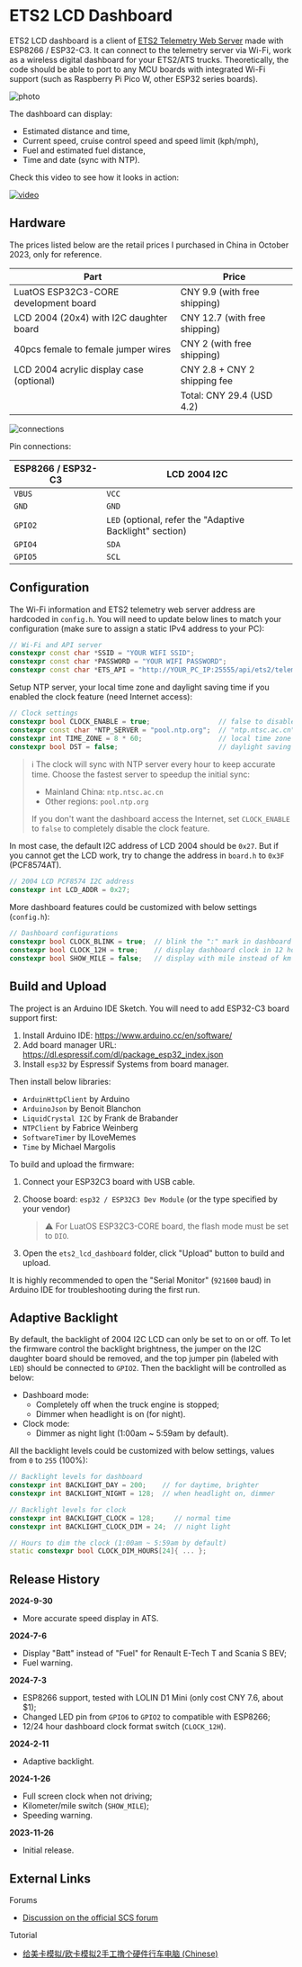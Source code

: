 # ETS2 LCD Dashboard

ETS2 LCD dashboard is a client of [ETS2 Telemetry Web Server](https://github.com/Funbit/ets2-telemetry-server) made with ESP8266 / ESP32-C3. It can connect to the telemetry server via Wi-Fi, work as a wireless digital dashboard for your ETS2/ATS trucks. Theoretically, the code should be able to port to any MCU boards with integrated Wi-Fi support (such as Raspberry Pi Pico W, other ESP32 series boards).

![photo](media/dashboard.jpg)

The dashboard can display:

- Estimated distance and time,
- Current speed, cruise control speed and speed limit (kph/mph),
- Fuel and estimated fuel distance,
- Time and date (sync with NTP).

Check this video to see how it looks in action:

[![video](https://img.youtube.com/vi/SX45oxnS2IU/0.jpg)](https://www.youtube.com/watch?v=SX45oxnS2IU)

## Hardware

The prices listed below are the retail prices I purchased in China in October 2023, only for reference.

| Part                                     | Price                         |
| ---------------------------------------- | ----------------------------- |
| LuatOS ESP32C3-CORE development board    | CNY 9.9 (with free shipping)  |
| LCD 2004 (20x4) with I2C daughter board  | CNY 12.7 (with free shipping) |
| 40pcs female to female jumper wires      | CNY 2 (with free shipping)    |
| LCD 2004 acrylic display case (optional) | CNY 2.8 + CNY 2 shipping fee  |
|                                          | Total: CNY 29.4 (USD 4.2)     |

![connections](media/ets2_lcd_dashboard.png)

Pin connections:

| ESP8266 / ESP32-C3 | LCD 2004 I2C                                             |
| ------------------ | -------------------------------------------------------- |
| `VBUS`             | `VCC`                                                    |
| `GND`              | `GND`                                                    |
| `GPIO2`            | `LED` (optional, refer the "Adaptive Backlight" section) |
| `GPIO4`            | `SDA`                                                    |
| `GPIO5`            | `SCL`                                                    |

## Configuration

The Wi-Fi information and ETS2 telemetry web server address are hardcoded in `config.h`. You will need to update below lines to match your configuration (make sure to assign a static IPv4 address to your PC):

```cpp
// Wi-Fi and API server
constexpr const char *SSID = "YOUR WIFI SSID";
constexpr const char *PASSWORD = "YOUR WIFI PASSWORD";
constexpr const char *ETS_API = "http://YOUR_PC_IP:25555/api/ets2/telemetry";
```

Setup NTP server, your local time zone and daylight saving time if you enabled the clock feature (need Internet access):

```cpp
// Clock settings
constexpr bool CLOCK_ENABLE = true;                 // false to disable the clock feature
constexpr const char *NTP_SERVER = "pool.ntp.org";  // "ntp.ntsc.ac.cn" for mainland China
constexpr int TIME_ZONE = 8 * 60;                   // local time zone in minutes
constexpr bool DST = false;                         // daylight saving time
```

> ℹ The clock will sync with NTP server every hour to keep accurate time. Choose the fastest server to speedup the initial sync:
>
> - Mainland China: `ntp.ntsc.ac.cn`
> - Other regions: `pool.ntp.org`
>
> If you don't want the dashboard access the Internet, set `CLOCK_ENABLE` to `false` to completely disable the clock feature.

In most case, the default I2C address of LCD 2004 should be `0x27`. But if you cannot get the LCD work, try to change the address in `board.h` to `0x3F` (PCF8574AT).

```cpp
// 2004 LCD PCF8574 I2C address
constexpr int LCD_ADDR = 0x27;
```

More dashboard features could be customized with below settings (`config.h`):

```cpp
// Dashboard configurations
constexpr bool CLOCK_BLINK = true;  // blink the ":" mark in dashboard clock
constexpr bool CLOCK_12H = true;    // display dashboard clock in 12 hour
constexpr bool SHOW_MILE = false;   // display with mile instead of km
```

## Build and Upload

The project is an Arduino IDE Sketch. You will need to add ESP32-C3 board support first:

1. Install Arduino IDE: https://www.arduino.cc/en/software/
2. Add board manager URL: https://dl.espressif.com/dl/package_esp32_index.json
3. Install `esp32` by Espressif Systems from board manager.

Then install below libraries:

- `ArduinHttpClient` by Arduino
- `ArduinoJson` by Benoit Blanchon
- `LiquidCrystal I2C` by Frank de Brabander
- `NTPClient` by Fabrice Weinberg
- `SoftwareTimer` by ILoveMemes
- `Time` by Michael Margolis

To build and upload the firmware:

 1. Connect your ESP32C3 board with USB cable.

 2. Choose board: `esp32 / ESP32C3 Dev Module` (or the type specified by your vendor)

    > ⚠ For LuatOS ESP32C3-CORE board, the flash mode must be set to `DIO`.

 3. Open the `ets2_lcd_dashboard` folder, click "Upload" button to build and upload.

It is highly recommended to open the "Serial Monitor" (`921600` baud) in Arduino IDE for troubleshooting during the first run.

## Adaptive Backlight

By default, the backlight of 2004 I2C LCD can only be set to on or off. To let the firmware control the backlight brightness, the jumper on the I2C daughter board should be removed, and the top jumper pin (labeled with `LED`) should be connected to `GPIO2`. Then the backlight will be controlled as below:

- Dashboard mode:
  - Completely off when the truck engine is stopped;
  - Dimmer when headlight is on (for night).
- Clock mode:
  - Dimmer as night light (1:00am ~ 5:59am by default).

All the backlight levels could be customized with below settings, values from `0` to `255` (100%):

```cpp
// Backlight levels for dashboard
constexpr int BACKLIGHT_DAY = 200;    // for daytime, brighter
constexpr int BACKLIGHT_NIGHT = 128;  // when headlight on, dimmer

// Backlight levels for clock
constexpr int BACKLIGHT_CLOCK = 128;     // normal time
constexpr int BACKLIGHT_CLOCK_DIM = 24;  // night light

// Hours to dim the clock (1:00am ~ 5:59am by default)
static constexpr bool CLOCK_DIM_HOURS[24]{ ... };
```

## Release History

**2024-9-30**

- More accurate speed display in ATS.

**2024-7-6**

- Display "Batt" instead of "Fuel" for Renault E-Tech T and Scania S BEV;
- Fuel warning.

**2024-7-3**

- ESP8266 support, tested with LOLIN D1 Mini (only cost CNY 7.6, about $1);
- Changed LED pin from `GPIO6` to `GPIO2` to compatible with ESP8266;
- 12/24 hour dashboard clock format switch (`CLOCK_12H`).

**2024-2-11**

- Adaptive backlight.

**2024-1-26**

- Full screen clock when not driving;
- Kilometer/mile switch (`SHOW_MILE`);
- Speeding warning.

**2023-11-26**

- Initial release.

## External Links

Forums

- [Discussion on the official SCS forum](https://forum.scssoft.com/viewtopic.php?p=1881413)

Tutorial

- [给美卡模拟/欧卡模拟2手工撸个硬件行车电脑 (Chinese)](https://post.smzdm.com/p/al8ee28e/)
